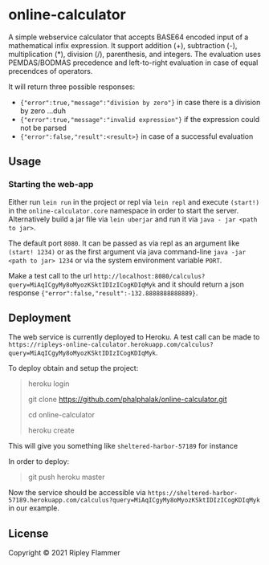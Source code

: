 # online-calculator

A simple webservice calculator that accepts BASE64 encoded input of a mathematical
infix expression. It support addition (+), subtraction (-), multiplication (*),
division (/), parenthesis, and integers. The evaluation uses PEMDAS/BODMAS precedence
and left-to-right evaluation in case of equal precendces of operators.

It will return three possible responses:
* `{"error":true,"message":"division by zero"}` in case there is a division by zero ...duh
* `{"error":true,"message":"invalid expression"}` if the expression could not be parsed
* `{"error":false,"result":<result>}` in case of a successful evaluation

## Usage

### Starting the web-app

Either run `lein run` in the project or repl via `lein repl` and execute `(start!)` in
the `online-calculator.core` namespace in order to start the server. Alternatively build
a jar file via `lein uberjar` and run it via `java - jar <path to jar>`.

The default port `8080`. It can be passed as via repl as an argument like `(start! 1234)`
or as the first argument via java command-line `java -jar <path to jar> 1234` or via the
system environment variable `PORT`.

Make a test call to the url `http://localhost:8080/calculus?query=MiAqICgyMy8oMyozKSktIDIzICogKDIqMyk` and it should return a json response `{"error":false,"result":-132.8888888888889}`.

## Deployment

The web service is currently deployed to Heroku. A test call can be made to
`https://ripleys-online-calculator.herokuapp.com/calculus?query=MiAqICgyMy8oMyozKSktIDIzICogKDIqMyk`.

To deploy obtain and setup the project:

> heroku login
>
> git clone https://github.com/phalphalak/online-calculator.git
>
> cd online-calculator
>
> heroku create

This will give you something like `sheltered-harbor-57189` for instance

In order to deploy:

> git push heroku master

Now the service should be accessible via `https://sheltered-harbor-57189.herokuapp.com/calculus?query=MiAqICgyMy8oMyozKSktIDIzICogKDIqMyk` in our example.

## License

Copyright © 2021 Ripley Flammer
